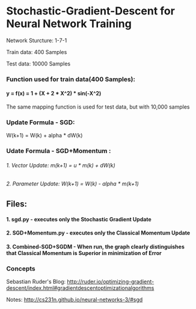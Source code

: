 # Stochastic-Gradient-Descent for Neural Network Training
Network Sturcture: 1-7-1 

Train data: 400 Samples 

Test data: 10000 Samples 

### Function used for train data(400 Samples):
#### y = f(x) = 1 + (X + 2 * X^2) * sin(-X^2) 
The same mapping function is used for test data, but with 10,000 samples
### Update Formula - SGD:
W(k+1) = W(k) + alpha * dW(k)

### Udate Formula - SGD+Momentum :
###### 1. Vector Update: m(k+1) = u * m(k) + dW(k)
###### 2. Parameter Update: W(k+1) = W(k) - alpha * m(k+1)

## Files:
#### 1. sgd.py - executes only the Stochastic Gradient Update
#### 2. SGD+Momentum.py - executes only the Classical Momentum Update
#### 3. Combined-SGD+SGDM - When run, the graph clearly distinguishes that Classical Momentum is Superior in minimization of Error
### Concepts
Sebastian Ruder's Blog: http://ruder.io/optimizing-gradient-descent/index.html#gradientdescentoptimizationalgorithms

Notes: http://cs231n.github.io/neural-networks-3/#sgd

